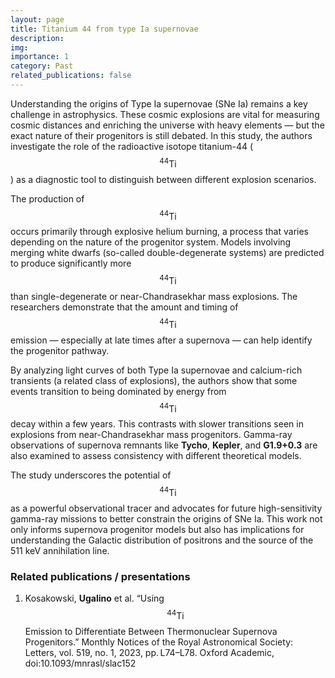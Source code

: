 ```yaml
---
layout: page
title: Titanium 44 from type Ia supernovae
description:
img:
importance: 1
category: Past
related_publications: false
---
```


Understanding the origins of Type Ia supernovae (SNe Ia) remains a key challenge in astrophysics. These cosmic explosions are vital for measuring cosmic distances and enriching the universe with heavy elements — but the exact nature of their progenitors is still debated. In this study, the authors investigate the role of the radioactive isotope titanium-44 ($${}^{44}\mathrm{Ti}$$) as a diagnostic tool to distinguish between different explosion scenarios.

The production of $${}^{44}\mathrm{Ti}$$ occurs primarily through explosive helium burning, a process that varies depending on the nature of the progenitor system. Models involving merging white dwarfs (so-called double-degenerate systems) are predicted to produce significantly more $${}^{44}\mathrm{Ti}$$ than single-degenerate or near-Chandrasekhar mass explosions. The researchers demonstrate that the amount and timing of $${}^{44}\mathrm{Ti}$$ emission — especially at late times after a supernova — can help identify the progenitor pathway.

By analyzing light curves of both Type Ia supernovae and calcium-rich transients (a related class of explosions), the authors show that some events transition to being dominated by energy from $${}^{44}\mathrm{Ti}$$ decay within a few years. This contrasts with slower transitions seen in explosions from near-Chandrasekhar mass progenitors. Gamma-ray observations of supernova remnants like **Tycho**, **Kepler**, and **G1.9+0.3** are also examined to assess consistency with different theoretical models.

The study underscores the potential of $${}^{44}\mathrm{Ti}$$ as a powerful observational tracer and advocates for future high-sensitivity gamma-ray missions to better constrain the origins of SNe Ia. This work not only informs supernova progenitor models but also has implications for understanding the Galactic distribution of positrons and the source of the 511 keV annihilation line.

### Related publications / presentations
1. Kosakowski, **Ugalino** et al. “Using $${}^{44}\mathrm{Ti}$$ Emission to Differentiate Between Thermonuclear Supernova Progenitors.” Monthly Notices of the Royal Astronomical Society: Letters, vol. 519, no. 1, 2023, pp. L74–L78. Oxford Academic, doi:10.1093/mnrasl/slac152
